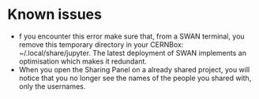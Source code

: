 # Known issues

* f you encounter this error make sure that, from a SWAN terminal, you remove this temporary directory in your CERNBox: 
~/.local/share/jupyter. The latest deployment of SWAN implements an optimisation which makes it redundant.
* When you open the Sharing Panel on a already shared project, you will notice that you no longer see the names of the 
people you shared with, only the usernames.